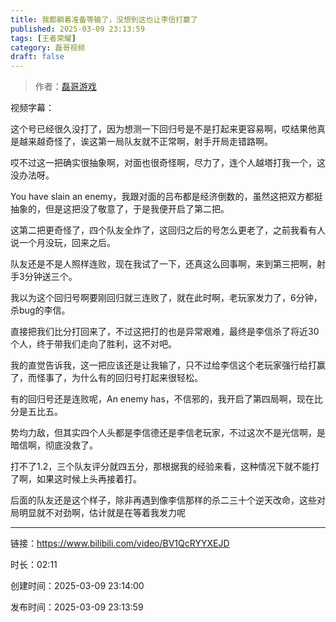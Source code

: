```yaml
---
title: 我都躺着准备等输了，没想到这也让李信打赢了
published: 2025-03-09 23:13:59
tags: [王者荣耀]
category: 磊哥视频
draft: false
---
```



> 作者：[磊哥游戏](https://space.bilibili.com/268941858?spm_id_from=333.788.upinfo.head.click)

视频字幕：

这个号已经很久没打了，因为想测一下回归号是不是打起来更容易啊，哎结果他真是越来越奇怪了，诶这第一局队友就不正常啊，射手开局走错路啊。

哎不过这一把确实很抽象啊，对面也很奇怪啊，尽力了，连个人越塔打我一个，这没办法呀。

You have slain an enemy，我跟对面的吕布都是经济倒数的，虽然这把双方都挺抽象的，但是这把没了敬意了，于是我便开启了第二把。

这第二把更奇怪了，四个队友全炸了，这回归之后的号怎么更老了，之前我看有人说一个月没玩，回来之后。

队友还是不是人照样连败，现在我试了一下，还真这么回事啊，来到第三把啊，射手3分钟送三个。

我以为这个回归号啊要刚回归就三连败了，就在此时啊，老玩家发力了，6分钟，杀bug的李信。

直接把我们比分打回来了，不过这把打的也是异常艰难，最终是李信杀了将近30个人，终于带我们走向了胜利，这不对吧。

我的直觉告诉我，这一把应该还是让我输了，只不过给李信这个老玩家强行给打赢了，而怪事了，为什么有的回归号打起来很轻松。

有的回归号还是连败呢，An enemy has，不信邪的，我开启了第四局啊，现在比分是五比五。

势均力敌，但其实四个人头都是李信德还是李信老玩家，不过这次不是光信啊，是暗信啊，彻底没救了。

打不了1.2，三个队友评分就四五分，那根据我的经验来看，这种情况下就不能打了啊，如果这时候上头再接着打。

后面的队友还是这个样子，除非再遇到像李信那样的杀二三十个逆天改命，这些对局明显就不对劲啊，估计就是在等着我发力呢

---


链接：https://www.bilibili.com/video/BV1QcRYYXEJD



时长：02:11

创建时间：2025-03-09 23:14:00

发布时间：2025-03-09 23:13:59
